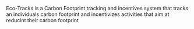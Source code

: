 Eco-Tracks is a Carbon Footprint tracking and incentives system that tracks an individuals carbon footprint and incentivizes activities that aim at reducint their carbon footprint
